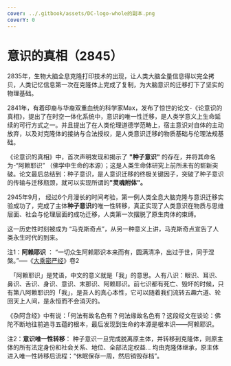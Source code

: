 ```yaml
---
cover: ../.gitbook/assets/DC-logo-whole的副本.png
coverY: 0
---
```


# 意识的真相（2845）

2835年，生物大脑全息克隆打印技术的出现，让人类大脑全量信息得以完全拷贝，人类记忆信息第一次在克隆体上完成了复制，为大脑意识的迁移打下了坚实的物理基础。



2841年，有着印裔与华裔双重血统的科学家Max，发布了惊世的论文-《论意识的真相》，提出了在时空一体化系统中，意识的唯一性迁移，是人类学意义上生命延续的可行方式之一。并且提出了在人类伦理道德学范畴上，宿主意识对自体的主动放弃，以及对克隆体的接纳与合法授权，是人类意识迁移的物质基础与伦理法规基础。



《论意识的真相》中，首次声明发现和揭示了 **"种子意识"** 的存在，并将其命名为-“阿赖耶识” （佛学中生命的本源）；这是人类生命体研究上前所未有的崭新突破。论文最后总结到：种子意识，是人意识迁移的终极关键因子，突破了种子意识的传输与迁移瓶颈，就可以实现所谓&#x7684;**"灵魂附体"。**



2945年9月， 经过6个月漫长的时间考验，第一例人类全息大脑克隆与意识迁移实验成功了，完成了主体**种子意识**的唯一性转移，真正实现了人类意识在物质与思维层面、社会与伦理层面的成功迁移，人类第一次摆脱了原生肉体的束缚。



这一历史性时刻被成为 “马克斯奇点”，从另一种意义上讲，马克斯奇点宣告了人类永生时代的到来。



注1：**阿赖耶识** ： “一切众生阿赖耶识本来而有，圆满清净，出过于世，同于涅槃。”──《[大乘密严经](https://www.baike.com/wikiid/9031274941047891115?from=wiki_content\&prd=innerlink)》卷2

　「阿赖耶识」是梵语，中文的意义就是「我」的意思。人有八识：眼识、耳识、鼻识、舌识、身识、意识、末那识、阿赖耶识。前七识都有死亡、毁坏的时候，只有第八阿赖耶识的「我」，是吾人的真心本性，它可以随着我们流转五趣六道、轮回天上人间，是永恒而不会消灭的。

&#x20;    《杂阿含经》中有说：「何法有故名色有？何法缘故名色有？这段经文在谈论：佛陀不断地往前追寻五蕴的根本，最后发现到生命的本源是根本识——阿赖耶识。

注2：**意识唯一性转移**： 种子意识一旦完成脱离原主体，并转移到克隆体，则原主体的所有法定身份和社会关系、地位、全部法定权益... 均由克隆体继承，原主体进入唯一性转移后流程：“休眠保存一周，然后销毁存档”。
